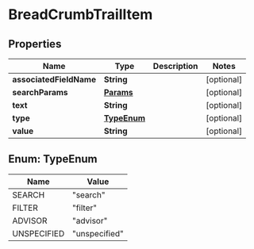 
# BreadCrumbTrailItem

## Properties
Name | Type | Description | Notes
------------ | ------------- | ------------- | -------------
**associatedFieldName** | **String** |  |  [optional]
**searchParams** | [**Params**](Params.md) |  |  [optional]
**text** | **String** |  |  [optional]
**type** | [**TypeEnum**](#TypeEnum) |  |  [optional]
**value** | **String** |  |  [optional]


<a name="TypeEnum"></a>
## Enum: TypeEnum
Name | Value
---- | -----
SEARCH | &quot;search&quot;
FILTER | &quot;filter&quot;
ADVISOR | &quot;advisor&quot;
UNSPECIFIED | &quot;unspecified&quot;




